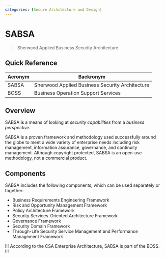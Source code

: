 ```yaml
---
categories: [Secure Architecture and Design]
---
```


# SABSA

> Sherwood Applied Business Security Architecture

## Quick Reference

| Acronym | Backronym |
| - | - |
| SABSA | Sherwood Applied Business Security Architecture |
| BOSS | Business Operation Support Services |

## Overview

SABSA is a means of looking at *security capabilities* from a *business perspective*.

SABSA is a proven framework and methodology used successfully around the globe to meet a wide variety of enterprise needs including risk management, information assurance, governance, and continuity management. Although copyright protected, SABSA is an open-use methodology, not a commercial product.

## Components

SABSA includes the following components, which can be used separately or together:

- Business Requirements Engineering Framework
- Risk and Opportunity Management Framework
- Policy Architecture Framework
- Security Services-Oriented Architecture Framework
- Governance Framework
- Security Domain Framework
- Through-Life Security Service Management and Performance Management Framework

!!!
According to the CSA Enterprise Architecture, SABSA is part of the BOSS.
!!!